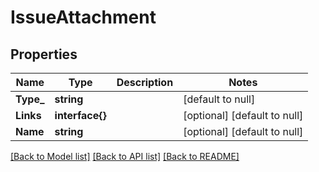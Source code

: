 # IssueAttachment

## Properties
Name | Type | Description | Notes
------------ | ------------- | ------------- | -------------
**Type_** | **string** |  | [default to null]
**Links** | **interface{}** |  | [optional] [default to null]
**Name** | **string** |  | [optional] [default to null]

[[Back to Model list]](../README.md#documentation-for-models) [[Back to API list]](../README.md#documentation-for-api-endpoints) [[Back to README]](../README.md)


